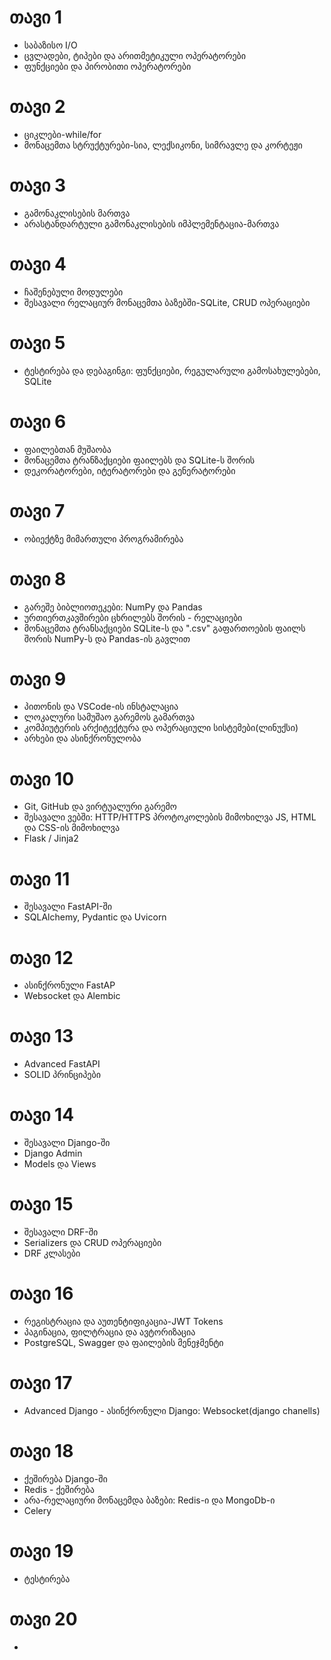 # **თავი 1**
- საბაზისო I/O
- ცვლადები, ტიპები და არითმეტიკული ოპერატორები
- ფუნქციები და პირობითი ოპერატორები

# **თავი 2**
- ციკლები-while/for
- მონაცემთა სტრუქტურები-სია, ლექსიკონი, სიმრავლე და კორტეჟი

# **თავი 3**
- გამონაკლისების მართვა
- არასტანდარტული გამონაკლისების იმპლემენტაცია-მართვა

# **თავი 4**
- ჩაშენებული მოდულები
- შესავალი რელაციურ მონაცემთა ბაზებში-SQLite, CRUD ოპერაციები

# **თავი 5**
- ტესტირება და დებაგინგი:
ფუნქციები, რეგულარული გამოსახულებები, SQLite


# **თავი 6**
- ფაილებთან მუშაობა
- მონაცემთა ტრანზაქციები ფაილებს და SQLite-ს შორის
- დეკორატორები, იტერატორები და გენერატორები

# **თავი 7**
- ობიექტზე მიმართული პროგრამირება

# **თავი 8**
- გარეშე ბიბლიოთეკები: NumPy და Pandas
- ურთიერთკავშირები ცხრილებს შორის - რელაციები
- მონაცემთა ტრანსაქციები SQLite-ს და ".csv" გაფართოების ფაილს შორის NumPy-ს და Pandas-ის გავლით

# **თავი 9**
- პითონის და VSCode-ის ინსტალაცია
- ლოკალური სამუშაო გარემოს გამართვა
- კომპიუტერის არქიტექტურა და ოპერაციული სისტემები(ლინუქსი)
- არხები და ასინქრონულობა

# **თავი 10**
- Git, GitHub და ვირტუალური გარემო
- შესავალი ვებში:
HTTP/HTTPS პროტოკოლების მიმოხილვა
JS, HTML და CSS-ის მიმოხილვა
- Flask / Jinja2

# **თავი 11**
- შესავალი FastAPI-ში
- SQLAlchemy, Pydantic და Uvicorn 

# **თავი 12**
- ასინქრონული FastAP
- Websocket და Alembic

# **თავი 13**
- Advanced FastAPI
- SOLID პრინციპები

# **თავი 14**
- შესავალი Django-ში
- Django Admin
- Models და Views

# **თავი 15**
- შესავალი DRF-ში
- Serializers და CRUD ოპერაციები
- DRF კლასები


# **თავი 16**
- რეგისტრაცია და აუთენტიფიკაცია-JWT Tokens
- პაგინაცია, ფილტრაცია და ავტორიზაცია
- PostgreSQL, Swagger და ფაილების მენეჯმენტი

# **თავი 17**
- Advanced Django - ასინქრონული Django:
Websocket(django chanells)

# **თავი 18**
- ქეშირება Django-ში
- Redis - ქეშირება
- არა-რელაციური მონაცემდა ბაზები: Redis-ი და MongoDb-ი
- Celery

# **თავი 19**
- ტესტირება

# **თავი 20**
-

















